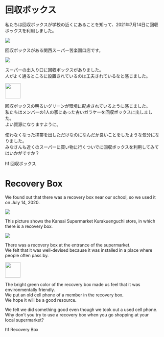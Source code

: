 [//SCML_TITLE]: # (回収ボックス)
[//SCML_TITLE_EN]: # (Recovery Box)

<div id="lang_jp">

# 回収ボックス

私たちは回収ボックスが学校の近くにあることを知って、2021年7月14日に回収ボックスを利用しました。

<div class="image_container">
    <Image src="../img/activity/recycle-box/1.jpg"></Image>
</div>

回収ボックスがある関西スーパー苦楽園口店です。

<div class="image_container">
    <Image src="../img/activity/recycle-box/2.jpg"></Image>
</div>

スーパーの出入り口に回収ボックスがありました。<br>
人がよく通るところに設置されているのは工夫されているなと感じました。

<div class="image_container">
    <Image src="../img/activity/recycle-box/3.jpg" height="50vw"></Image>
</div>

回収ボックスの明るいグリーンが環境に配慮されているように感じました。<br>
私たちはメンバーの1人の家にあった古いガラケーを回収ボックスに出しました。<br>
よい資源になりますように。

使わなくなった携帯を出しただけなのになんだか良いことをしたような気分になりました。<br>
みなさんも近くのスーパーに買い物に行くついでに回収ボックスを利用してみてはいかがですか？

<PNBar prev="./questionnaire.html" next="./interview.html" prev_text="アンケート" next_text="インタビュー"></PNBar>
<FloatingMenu>
h1 回収ボックス
</FloatingMenu>
</div>
<div id="lang_en">

# Recovery Box

We found out that there was a recovery box near our school, so we used it on July 14, 2020.

<div class="image_container">
    <Image src="../img/activity/recycle-box/1.jpg"></Image>
</div>

This picture shows the Kansai Supermarket Kurakuenguchi store, in which  there is a recovery box.

<div class="image_container">
    <Image src="../img/activity/recycle-box/2.jpg"></Image>
</div>

There was a recovery box at the entrance of the supermarket.<br>
We felt that it was well-devised because it was installed in a place where people often pass by.

<div class="image_container">
    <Image src="../img/activity/recycle-box/3.jpg" height="50vw"></Image>
</div>

The bright green color of the recovery box made us feel that it was environmentally friendly.<br>
We put an old cell phone of a member in the recovery box.<br>
We hope it will be a good resource.

We felt we did something good even though we took out a used cell phone.
Why don't you try to use a recovery box when you go shopping at your local supermarket?

<PNBar prev="./questionnaire.html" next="./interview.html" prev_text="Questionnaire" next_text="Interview"></PNBar>
<FloatingMenu>
h1 Recovery Box
</FloatingMenu>
</div>